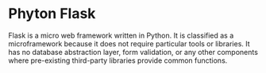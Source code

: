 # Phyton Flask

Flask is a micro web framework written in Python. 
It is classified as a microframework because it does not require particular tools or libraries. 
It has no database abstraction layer, form validation, or any other components where pre-existing third-party libraries provide common functions.
